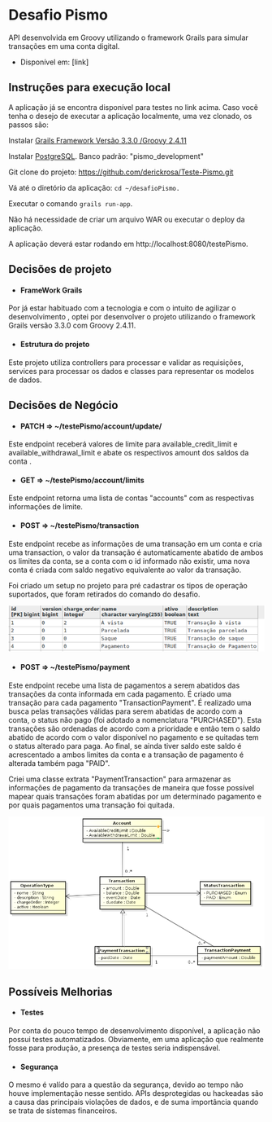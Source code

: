 # Desafio Pismo

API desenvolvida em Groovy utilizando o framework Grails para simular transações em uma conta digital.

+ Disponível em: [link]

## Instruções para execução local

A aplicação já se encontra disponível para testes no link acima. Caso vocẽ tenha o desejo de executar a aplicação localmente, uma vez clonado, os passos são:

Instalar <a href="https://docs.grails.org/latest/guide/gettingStarted.html">Grails Framework Versão 3.3.0 /Groovy 2.4.11</a>

Instalar <a href="https://www.postgresql.org/download/">PostgreSQL</a>. Banco padrão: "pismo_development"

Git clone do projeto: https://github.com/derickrosa/Teste-Pismo.git

Vá até o diretório da aplicação: ```cd ~/desafioPismo.```

Executar o comando ```grails run-app```.

Não há necessidade de criar um arquivo WAR ou executar o deploy da aplicação.

A aplicação deverá estar rodando em http://localhost:8080/testePismo.

## Decisões de projeto

+ #### FrameWork Grails
Por já estar habituado com a tecnologia e com o intuito de agilizar o desenvolvimento , optei por desenvolver o projeto utilizando o framework Grails versão 3.3.0 com Groovy 2.4.11.

+ #### Estrutura do projeto
Este projeto utiliza controllers para processar e validar as requisições, services para processar os dados e classes para representar os modelos de dados. 

## Decisões de Negócio

+ #### PATCH => ~/testePismo/account/update/<id>
  
Este endpoint receberá valores de limite para available_credit_limit e available_withdrawal_limit e abate os respectivos amount dos saldos da conta <id>.
  
+ #### GET   => ~/testePismo/account/limits

Este endpoint retorna uma lista de contas "accounts" com as respectivas informações de limite.
  
+ #### POST  => ~/testePismo/transaction

Este endpoint recebe as informações de uma transação em um conta e cria uma transaction, o valor da transação é automaticamente abatido de ambos os limites da conta, se a conta com o id informado não existir, uma nova conta é criada com saldo negativo equivalente ao valor da transação.

Foi criado um setup no projeto para pré cadastrar os tipos de operação suportados, que foram retirados do comando do desafio.
<p align="center">
  <img src="https://github.com/derickrosa/Teste-Pismo/blob/master/tabela_operation_type.png">
</p>
  
+ #### POST  => ~/testePismo/payment

Este endpoint recebe uma lista de pagamentos a serem abatidos das transações da conta informada em cada pagamento. É criado uma transação para cada pagamento "TransactionPayment". É realizado uma busca pelas transações válidas para serem abatidas de acordo com a conta, o status não pago (foi adotado a nomenclatura "PURCHASED"). Esta transações são ordenadas de acordo com a prioridade e então tem o saldo abatido de acordo com o valor disponível no pagamento e se quitadas tem o status alterado para paga. Ao final, se ainda tiver saldo este saldo é acrescentado a ambos limites da conta e a transação de pagamento é alterada também paga "PAID". 

Criei uma classe extrata "PaymentTransaction" para armazenar as informações de pagamento da transações de maneira que fosse possível mapear quais transações foram abatidas por um determinado pagamento e por quais pagamentos uma transação foi quitada.

<p align="center">
  <img src="https://github.com/derickrosa/Teste-Pismo/blob/master/diagrama_classes_account.png">
</p>

## Possíveis Melhorias

+ #### Testes

Por conta do pouco tempo de desenvolvimento disponível, a aplicação não possui testes automatizados. Obviamente, em uma aplicação que realmente fosse para produção, a presença de testes seria indispensável.

+ #### Segurança

O mesmo é valído para a questão da segurança, devido ao tempo não houve implementação nesse sentido. APIs desprotegidas ou hackeadas são a causa das principais violações de dados, e de suma importância quando se trata de sistemas financeiros.
